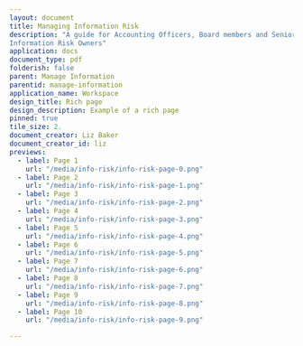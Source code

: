 ```yaml
---
layout: document
title: Managing Information Risk
description: "A guide for Accounting Officers, Board members and Senior
Information Risk Owners"
application: docs
document_type: pdf
folderish: false
parent: Manage Information
parentid: manage-information
application_name: Workspace
design_title: Rich page
design_description: Example of a rich page
pinned: true
tile_size: 2.
document_creator: Liz Baker
document_creator_id: liz
previews:
  - label: Page 1
    url: "/media/info-risk/info-risk-page-0.png"
  - label: Page 2
    url: "/media/info-risk/info-risk-page-1.png"
  - label: Page 3
    url: "/media/info-risk/info-risk-page-2.png"
  - label: Page 4
    url: "/media/info-risk/info-risk-page-3.png"
  - label: Page 5
    url: "/media/info-risk/info-risk-page-4.png"
  - label: Page 6
    url: "/media/info-risk/info-risk-page-5.png"
  - label: Page 7
    url: "/media/info-risk/info-risk-page-6.png"
  - label: Page 8
    url: "/media/info-risk/info-risk-page-7.png"
  - label: Page 9
    url: "/media/info-risk/info-risk-page-8.png"
  - label: Page 10
    url: "/media/info-risk/info-risk-page-9.png"

---
```

